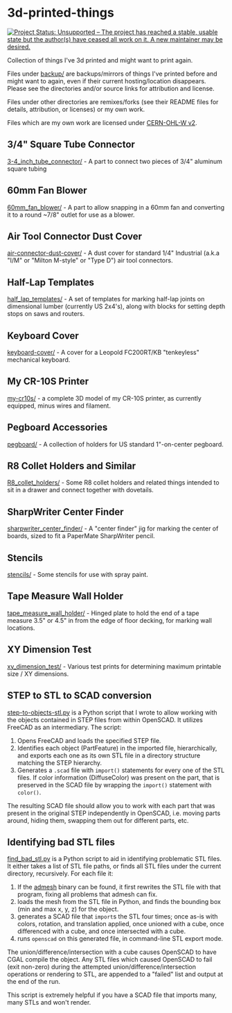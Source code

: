 # 3d-printed-things

[![Project Status: Unsupported – The project has reached a stable, usable state but the author(s) have ceased all work on it. A new maintainer may be desired.](https://www.repostatus.org/badges/latest/unsupported.svg)](https://www.repostatus.org/#unsupported)

Collection of things I've 3d printed and might want to print again.

Files under [backup/](backup/) are backups/mirrors of things I've printed before and might want to again, even if their current hosting/location disappears. Please see the directories and/or source links for attribution and license.

Files under other directories are remixes/forks (see their README files for details, attribution, or licenses) or my own work.

Files which are my own work are licensed under [CERN-OHL-W v2](https://ohwr.org/project/cernohl/wikis/Documents/CERN-OHL-version-2).

## 3/4" Square Tube Connector

[3-4_inch_tube_connector/](3-4_inch_tube_connector/) - A part to connect two pieces of 3/4" aluminum square tubing

## 60mm Fan Blower

[60mm_fan_blower/](60mm_fan_blower/) - A part to allow snapping in a 60mm fan and converting it to a round ~7/8" outlet for use as a blower.

## Air Tool Connector Dust Cover

[air-connector-dust-cover/](air-connector-dust-cover/) - A dust cover for standard 1/4" Industrial (a.k.a "I/M" or "Milton M-style" or "Type D") air tool connectors.

## Half-Lap Templates

[half_lap_templates/](half_lap_templates/) - A set of templates for marking half-lap joints on dimensional lumber (currently US 2x4's), along with blocks for setting depth stops on saws and routers.

## Keyboard Cover

[keyboard-cover/](keyboard-cover/) - A cover for a Leopold FC200RT/KB "tenkeyless" mechanical keyboard.

## My CR-10S Printer

[my-cr10s/](my-cr10s/) - a complete 3D model of my CR-10S printer, as currently equipped, minus wires and filament.

## Pegboard Accessories

[pegboard/](pegboard/) - A collection of holders for US standard 1"-on-center pegboard.

## R8 Collet Holders and Similar

[R8_collet_holders/](R8_collet_holders/) - Some R8 collet holders and related things intended to sit in a drawer and connect together with dovetails.

## SharpWriter Center Finder

[sharpwriter_center_finder/](sharpwriter_center_finder) - A "center finder" jig for marking the center of boards, sized to fit a PaperMate SharpWriter pencil.

## Stencils

[stencils/](stencils/) - Some stencils for use with spray paint.

## Tape Measure Wall Holder

[tape_measure_wall_holder/](tape_measure_wall_holder/) - Hinged plate to hold the end of a tape measure 3.5" or 4.5" in from the edge of floor decking, for marking wall locations.

## XY Dimension Test

[xy_dimension_test/](xy_dimension_test/) - Various test prints for determining maximum printable size / XY dimensions.

## STEP to STL to SCAD conversion

[step-to-objects-stl.py](step-to-objects-stl.py) is a Python script that I wrote to allow working with the objects contained in STEP files from within OpenSCAD. It utilizes FreeCAD as an intermediary. The script:

1. Opens FreeCAD and loads the specified STEP file.
2. Identifies each object (PartFeature) in the imported file, hierarchically, and exports each one as its own STL file in a directory structure matching the STEP hierarchy.
3. Generates a ``.scad`` file with ``import()`` statements for every one of the STL files. If color information (DiffuseColor) was present on the part, that is preserved in the SCAD file by wrapping the ``import()`` statement with ``color()``.

The resulting SCAD file should allow you to work with each part that was present in the original STEP independently in OpenSCAD, i.e. moving parts around, hiding them, swapping them out for different parts, etc.

## Identifying bad STL files

[find_bad_stl.py](find_bad_stl.py) is a Python script to aid in identifying problematic STL files. It either takes a list of STL file paths, or finds all STL files under the current directory, recursively. For each file it:

1. If the [admesh](https://github.com/admesh/admesh/) binary can be found, it first rewrites the STL file with that program, fixing all problems that admesh can fix.
2. loads the mesh from the STL file in Python, and finds the bounding box (min and max x, y, z) for the object.
3. generates a SCAD file that ``import``s the STL four times; once as-is with colors, rotation, and translation applied, once unioned with a cube, once differenced with a cube, and once intersected with a cube.
4. runs ``openscad`` on this generated file, in command-line STL export mode.

The union/difference/intersection with a cube causes OpenSCAD to have CGAL compile the object. Any STL files which caused OpenSCAD to fail (exit non-zero) during the attempted union/difference/intersection operations or rendering to STL, are appended to a "failed" list and output at the end of the run.

This script is extremely helpful if you have a SCAD file that imports many, many STLs and won't render.
